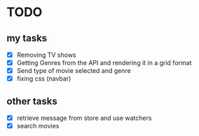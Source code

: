 # TODO

## my tasks

- [X] Removing TV shows
- [X] Getting Genres from the API and rendering it in a grid format
- [X] Send type of movie selected and genre
- [X] fixing css (navbar)

## other tasks

- [X] retrieve message from store and use watchers
- [X] search movies